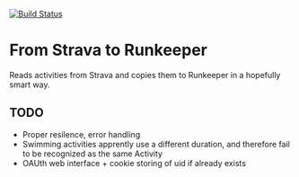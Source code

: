 [![Build Status](https://travis-ci.org/svdberg/syncmysport-runkeeper.svg?branch=master)](https://travis-ci.org/svdberg/syncmysport-runkeeper)

From Strava to Runkeeper
========================

Reads activities from Strava and copies them to Runkeeper in a hopefully smart way.


TODO
----

- Proper resilence, error handling
- Swimming activities apprently use a different duration, and therefore fail to be recognized as the same Activity
- OAUth web interface + cookie storing of uid if already exists

